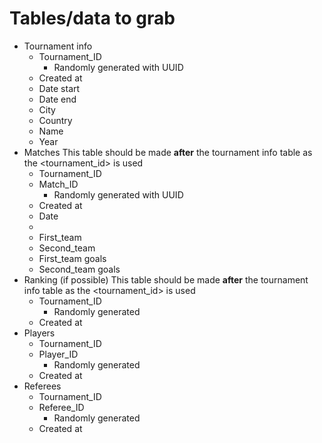 # Tables/data to grab

- Tournament info
    - Tournament_ID
        - Randomly generated with UUID
    - Created at
    - Date start
    - Date end
    - City
    - Country
    - Name
    - Year    
- Matches
    This table should be made **after** the tournament info table as the <tournament_id> is used
    - Tournament_ID
    - Match_ID
        - Randomly generated with UUID
    - Created at
    - Date
    - 
    - First_team
    - Second_team
    - First_team goals
    - Second_team goals
- Ranking (if possible)
    This table should be made **after** the tournament info table as the <tournament_id> is used
    - Tournament_ID
        - Randomly generated
    - Created at
- Players
    - Tournament_ID
    - Player_ID
        - Randomly generated
    - Created at
- Referees
    - Tournament_ID
    - Referee_ID
        - Randomly generated
    - Created at